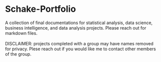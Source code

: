 # Schake-Portfolio
A collection of final documentations for statistical analysis, data science, business intelligence, and data analysis projects. Please reach out for markdown files.
<br>
<br>
DISCLAIMER: projects completed with a group may have names removed for privacy. Plese reach out if you would like me to contact other members of the group.
